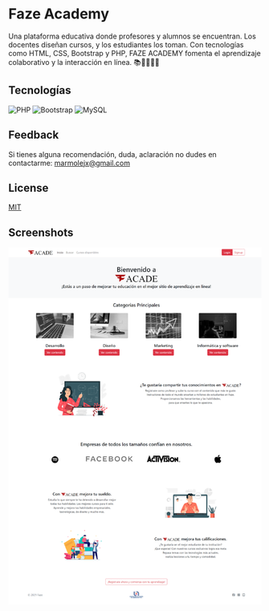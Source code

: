 
# Faze Academy

Una plataforma educativa donde profesores y alumnos se encuentran. Los docentes diseñan cursos, y los estudiantes los toman. Con tecnologías como HTML, CSS, Bootstrap y PHP, FAZE ACADEMY fomenta el aprendizaje colaborativo y la interacción en línea. 📚👩‍🏫👨‍🎓


## Tecnologías

![PHP](https://img.shields.io/badge/php-%23777BB4.svg?style=for-the-badge&logo=php&logoColor=white)
![Bootstrap](https://img.shields.io/badge/bootstrap-%238511FA.svg?style=for-the-badge&logo=bootstrap&logoColor=white)
![MySQL](https://img.shields.io/badge/mysql-4479A1.svg?style=for-the-badge&logo=mysql&logoColor=white)


## Feedback

Si tienes alguna recomendación, duda, aclaración no dudes en contactarme: marmolejx@gmail.com

## License

[MIT](https://choosealicense.com/licenses/mit/)

## Screenshots

<div>
  <img src="fazeacademy.png">
</div>

